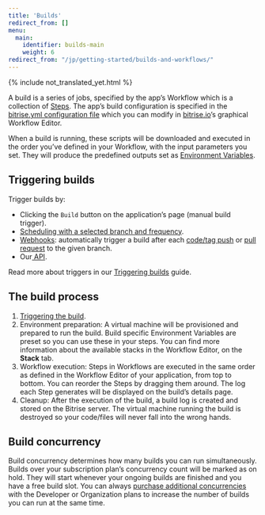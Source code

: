```yaml
---
title: 'Builds'
redirect_from: []
menu:
  main:
    identifier: builds-main
    weight: 6
redirect_from: "/jp/getting-started/builds-and-workflows/"
---
```

{% include not_translated_yet.html %}

A build is a series of jobs, specified by the app’s Workflow which is a collection of [Steps](/jp/steps-workflows/getting-started-steps). The app’s build configuration is specified in the [bitrise.yml configuration file](/jp/bitrise-cli/basics-of-bitrise-yml) which you can modify in [bitrise.io](https://www.bitrise.io/)’s graphical Workflow Editor.

When a build is running, these scripts will be downloaded and executed in the order you’ve defined in your Workflow, with the input parameters you set. They will produce the predefined outputs set as [Environment Variables](/jp/builds/available-environment-variables).

## Triggering builds

Trigger builds by:

* Clicking the `Build` button on the application’s page (manual build trigger).
* [Scheduling with a selected branch and frequency](/jp/builds/scheduling-builds).
* [Webhooks](/jp/webhooks/): automatically trigger a build after each [code/tag push](/jp/builds/triggering-builds/trigger-code-push/) or [pull request](/jp/builds/triggering-builds/trigger-pull-request/) to the given branch.
* Our[ API](/jp/api/build-trigger/).

Read more about triggers in our [Triggering builds](/jp/builds/triggering-builds/index/) guide.

## The build process

1. [Triggering the build](/jp/builds/index/#triggering-builds).
2. Environment preparation: A virtual machine will be provisioned and prepared to run the build. Build specific Environment Variables are preset so you can use these in your steps. You can find more information about the available stacks in the Workflow Editor, on the **Stack** tab.
3. Workflow execution: Steps in Workflows are executed in the same order as defined in the Workflow Editor of your application, from top to bottom. You can reorder the Steps by dragging them around. The log each Step generates will be displayed on the build’s details page.
4. Cleanup: After the execution of the build, a build log is created and stored on the Bitrise server. The virtual machine running the build is destroyed so your code/files will never fall into the wrong hands.

## Build concurrency

Build concurrency determines how many builds you can run simultaneously. Builds over your subscription plan’s concurrency count will be marked as on hold. They will start whenever your ongoing builds are finished and you have a free build slot. You can always [purchase additional concurrencies](https://www.bitrise.io/pricing) with the Developer or Organization plans to increase the number of builds you can run at the same time.
